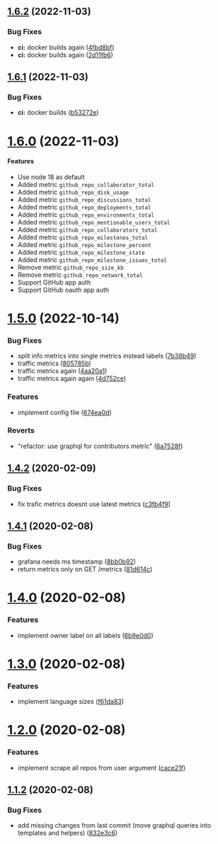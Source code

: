 ## [1.6.2](https://github.com/jkroepke/github_exporter/compare/v1.6.1...v1.6.2) (2022-11-03)


### Bug Fixes

* **ci:** docker builds again ([4fbd8bf](https://github.com/jkroepke/github_exporter/commit/4fbd8bf3c62d7f621f0c2d9a14935bf5e1a533b5))
* **ci:** docker builds again ([2d11fb6](https://github.com/jkroepke/github_exporter/commit/2d11fb617d19008066ce1070aac1b0a28567b5cc))

## [1.6.1](https://github.com/jkroepke/github_exporter/compare/v1.6.0...v1.6.1) (2022-11-03)


### Bug Fixes

* **ci:** docker builds ([b53272e](https://github.com/jkroepke/github_exporter/commit/b53272ed5862c2402d3d6b9c4c6b8bc6445644bb))

# [1.6.0](https://github.com/jkroepke/github_exporter/compare/v1.5.0...v1.6.0) (2022-11-03)

#### Features

* Use node 18 as default
* Added metric `github_repo_collaborator_total`
* Added metric `github_repo_disk_usage`
* Added metric `github_repo_discussions_total`
* Added metric `github_repo_deployments_total`
* Added metric `github_repo_environments_total`
* Added metric `github_repo_mentionable_users_total`
* Added metric `github_repo_collaborators_total`
* Added metric `github_repo_milestones_total`
* Added metric `github_repo_milestone_percent`
* Added metric `github_repo_milestone_state`
* Added metric `github_repo_milestone_issues_total`
* Remove metric `github_repo_size_kb`
* Remove metric `github_repo_network_total`
* Support GitHub app auth
* Support GitHub oauth app auth

# [1.5.0](https://github.com/jkroepke/github_exporter/compare/v1.4.2...v1.5.0) (2022-10-14)


### Bug Fixes

* split info metrics into single metrics instead labels ([7b38b49](https://github.com/jkroepke/github_exporter/commit/7b38b495e5bfa83d1bd73094184b88b0f3348ab9))
* traffic metrics ([805785b](https://github.com/jkroepke/github_exporter/commit/805785bec1bdb3b3554f75822451008090bebf92))
* traffic metrics again ([4aa20a1](https://github.com/jkroepke/github_exporter/commit/4aa20a17cbef2cf8a3b58d4ad0240be20609b53b))
* traffic metrics again again ([4d752ce](https://github.com/jkroepke/github_exporter/commit/4d752cee62098af69ac30b4dd825ac1dbbadcd4e))


### Features

* implement config file ([674ea0d](https://github.com/jkroepke/github_exporter/commit/674ea0dff66411dffdba122eb5f18e39988e4538))


### Reverts

* "refactor: use graphql for contributors metric" ([6a7528f](https://github.com/jkroepke/github_exporter/commit/6a7528f252c270a06a689aa35317c33dce11b3be))

## [1.4.2](https://github.com/jkroepke/github_exporter/compare/v1.4.1...v1.4.2) (2020-02-09)


### Bug Fixes

* fix trafic metrics doesnt use latest metrics ([c3fb4f9](https://github.com/jkroepke/github_exporter/commit/c3fb4f9001d904472e7f5dac28889acdd8b152a7))

## [1.4.1](https://github.com/jkroepke/github_exporter/compare/v1.4.0...v1.4.1) (2020-02-08)


### Bug Fixes

* grafana needs ms timestamp ([8bb0b92](https://github.com/jkroepke/github_exporter/commit/8bb0b92248133c59c5678f77c187d325664f1fe7))
* return metrics only on GET /metrics ([81d614c](https://github.com/jkroepke/github_exporter/commit/81d614c1e394df7cf492c673a38c47c752e26555))

# [1.4.0](https://github.com/jkroepke/github_exporter/compare/v1.3.0...v1.4.0) (2020-02-08)


### Features

* implement owner label on all labels ([6b9e0d0](https://github.com/jkroepke/github_exporter/commit/6b9e0d0274eaba1cd08bf2002d27a8ae6f1322af))

# [1.3.0](https://github.com/jkroepke/github_exporter/compare/v1.2.0...v1.3.0) (2020-02-08)


### Features

* implement language sizes ([f61da83](https://github.com/jkroepke/github_exporter/commit/f61da83d2e5e33f4b49af5edaf6e5a0ccd9a9af9))

# [1.2.0](https://github.com/jkroepke/github_exporter/compare/v1.1.2...v1.2.0) (2020-02-08)


### Features

* implement scrape all repos from user argument ([cace21f](https://github.com/jkroepke/github_exporter/commit/cace21f7703849057196aa65e6938ad8a368a8c5))

## [1.1.2](https://github.com/jkroepke/github_exporter/compare/v1.1.1...v1.1.2) (2020-02-08)


### Bug Fixes

* add missing changes from last commit (move graphql queries into templates and helpers) ([832e3c6](https://github.com/jkroepke/github_exporter/commit/832e3c622b7ec89df051d15611490cae6c1c899a))
